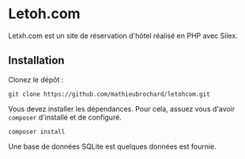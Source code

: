 # Letoh.com
Letxh.com est un site de réservation d'hôtel réalisé en PHP avec Silex.

## Installation
Clonez le dépôt :
```
git clone https://github.com/mathieubrochard/letohcom.git
```

Vous devez installer les dépendances. Pour cela, assuez vous d'avoir `composer` d'installé et de configuré.
```
composer install
```

Une base de données SQLite est quelques données est fournie.
